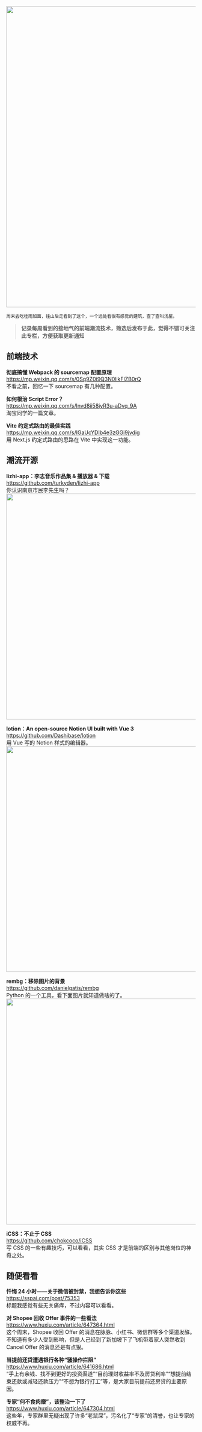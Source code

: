 <img src="https://gw.alipayobjects.com/zos/k/8k/121121212dasd.jpg" width="800" />

<small>周末去吃桂雨加面，往山后走看到了这个，一个远处看很有感觉的建筑，查了查叫汤屋。</small>

> **记录每周看到的接地气的前端潮流技术，筛选后发布于此，觉得不错可关注此专栏，方便获取更新通知**

## 前端技术

**彻底搞懂 Webpack 的 sourcemap 配置原理**  
<https://mp.weixin.qq.com/s/0Sq9Z0i9Q3N0likFlZB0rQ>  
不看之前，回忆一下 sourcemap 有几种配置。

**如何根治 Script Error？**  
<https://mp.weixin.qq.com/s/lnvd8ii58jyR3u-aDvq_9A>  
淘宝同学的一篇文章。

**Vite 约定式路由的最佳实践**  
<https://mp.weixin.qq.com/s/IGaUcYDIb4e3zGGi9jvdig>  
用 Next.js 约定式路由的思路在 Vite 中实现这一功能。

## 潮流开源

**lizhi-app：李志音乐作品集 & 播放器 & 下载**  
<https://github.com/turkyden/lizhi-app>  
你认识南京市民李先生吗？  
<img src="https://gw.alicdn.com/imgextra/i1/O1CN01VVAab71YzaSgI4qy5_!!6000000003130-2-tps-3016-1742.png" width="600" />

**lotion：An open-source Notion UI built with Vue 3**  
<https://github.com/Dashibase/lotion>  
用 Vue 写的 Notion 样式的编辑器。  
<img src="https://gw.alicdn.com/imgextra/i3/O1CN019LYUVg1b9K77uRLIu_!!6000000003422-2-tps-3062-1538.png" width="600" />

**rembg：移除图片的背景**  
<https://github.com/danielgatis/rembg>  
Python 的一个工具，看下面图片就知道做啥的了。  
<img src="https://gw.alicdn.com/imgextra/i2/O1CN01fnn97X1CHEYkfuoEa_!!6000000000055-2-tps-1310-656.png" width="600" />

**iCSS：不止于 CSS**  
<https://github.com/chokcoco/iCSS>  
写 CSS 的一些有趣技巧，可以看看，其实 CSS 才是前端的区别与其他岗位的神奇之处。

## 随便看看

**忏悔 24 小时——关于微信被封禁，我想告诉你这些**  
<https://sspai.com/post/75353>  
标题我感觉有些无关痛痒，不过内容可以看看。

**对 Shopee 回收 Offer 事件的一些看法**  
<https://www.huxiu.com/article/647364.html>  
这个周末，Shopee 收回 Offer 的消息在脉脉、小红书、微信群等多个渠道发酵。不知道有多少人受到影响，但是人己经到了新加坡下了飞机带着家人突然收到 Cancel Offer 的消息还是有点狠。

**当提前还贷遭遇银行各种“骚操作拦阻”**  
<https://www.huxiu.com/article/641686.html>  
“手上有余钱、找不到更好的投资渠道”“目前理财收益率不及房贷利率”“想提前结束还款或减轻还款压力”“不想为银行打工”等，是大家目前提前还房贷的主要原因。

**专家“何不食肉糜”，该整治一下了**  
<https://www.huxiu.com/article/647304.html>  
这些年，专家群里无疑出现了许多“老鼠屎”，污名化了“专家”的清誉，也让专家的权威不再。

